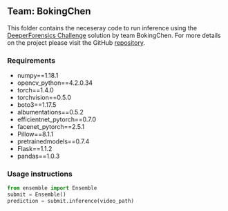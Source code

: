 ## Team: BokingChen 
This folder contains the neceseray code to run inference using the [DeeperForensics Challenge](https://competitions.codalab.org/competitions/25228) solution by team BokingChen.  For more details on the project please visit the GitHub [repository](https://github.com/beibuwandeluori/DeeperForensicsChallengeSolution).

### Requirements

- numpy==1.18.1
- opencv_python==4.2.0.34
- torch==1.4.0
- torchvision==0.5.0
- boto3==1.17.5
- albumentations==0.5.2
- efficientnet_pytorch==0.7.0
- facenet_pytorch==2.5.1
- Pillow==8.1.1
- pretrainedmodels==0.7.4
- Flask==1.1.2
- pandas==1.0.3

### Usage instructions

``` python
from ensemble import Ensemble
submit = Ensemble()
prediction = submit.inference(video_path)
